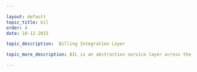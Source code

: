 ```yaml
---

layout: default
topic_title: bil
order: 4
date: 10-12-2015

topic_description:  Billing Integration Layer

topic_more_description: BIL is an abstraction service layer across the Services Segment. Any communication within the servies applications like ( Delta , SODS etc ) happen throught BIL layer. OCI communicates the Order and Order status information to BIL Layer for APJ and EMEA regions )

---
```

